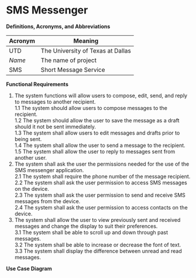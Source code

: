 # SMS Messenger

**Definitions, Acronyms, and Abbreviations**

| Acronym | Meaning |
|---------|---------|
| UTD | The University of Texas at Dallas | 
| *Name* | The name of project | 
| SMS | Short Message Service |


**Functional Requirements**

1.  The system functions will allow users to compose, edit, send, and reply to messages to another recipient.  
        1.1     The system should allow users to compose messages to the recipient.  
        1.2     The system should allow the user to save the message as a draft should it not be sent immediately.  
        1.3     The system shall allow users to edit messages and drafts prior to being sent.  
        1.4     The system shall allow the user to send a message to the recipient.  
        1.5     The system shall allow the user to reply to messages sent from another user.
2.  The system shall ask the user the permissions needed for the use of the SMS messenger application.   
        2.1     The system shall require the phone number of the message recipient.   
        2.2     The system shall ask the user permission to access SMS messages on the device.       
        2.3     The system shall ask the user permission to send and receive SMS messages from the device.  
        2.4     The system shall ask the user permission to access contacts on the device.
3. The system shall allow the user to view previously sent and received messages and change the display to suit their preferences.   
        3.1     The system shall be able to scroll up and down through past messages.   
        3.2     The system shall be able to increase or decrease the font of text.   
        3.3     The system shall display the difference between unread and read messages.   

        
**Use Case Diagram**


